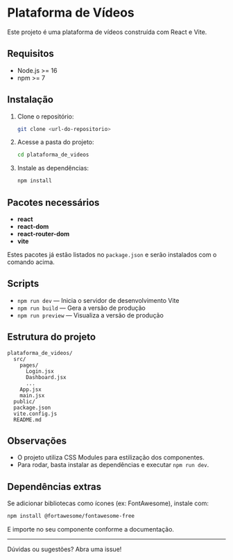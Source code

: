 # Plataforma de Vídeos

Este projeto é uma plataforma de vídeos construída com React e Vite.

## Requisitos
- Node.js >= 16
- npm >= 7

## Instalação

1. Clone o repositório:
   ```bash
   git clone <url-do-repositorio>
   ```
2. Acesse a pasta do projeto:
   ```bash
   cd plataforma_de_videos
   ```
3. Instale as dependências:
   ```bash
   npm install
   ```

## Pacotes necessários

- **react**
- **react-dom**
- **react-router-dom**
- **vite**

Estes pacotes já estão listados no `package.json` e serão instalados com o comando acima.

## Scripts

- `npm run dev` — Inicia o servidor de desenvolvimento Vite
- `npm run build` — Gera a versão de produção
- `npm run preview` — Visualiza a versão de produção

## Estrutura do projeto

```
plataforma_de_videos/
  src/
    pages/
      Login.jsx
      Dashboard.jsx
      ...
    App.jsx
    main.jsx
  public/
  package.json
  vite.config.js
  README.md
```

## Observações
- O projeto utiliza CSS Modules para estilização dos componentes.
- Para rodar, basta instalar as dependências e executar `npm run dev`.

## Dependências extras
Se adicionar bibliotecas como ícones (ex: FontAwesome), instale com:
```bash
npm install @fortawesome/fontawesome-free
```
E importe no seu componente conforme a documentação.

---

Dúvidas ou sugestões? Abra uma issue!
